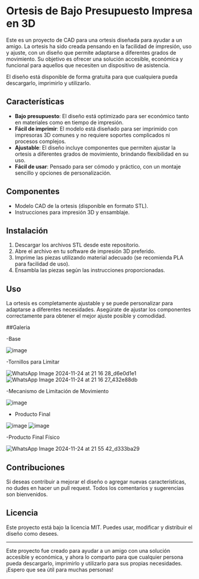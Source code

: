 # Ortesis de Bajo Presupuesto Impresa en 3D

Este es un proyecto de CAD para una ortesis diseñada para ayudar a un amigo. La ortesis ha sido creada pensando en la facilidad de impresión, uso y ajuste, con un diseño que permite adaptarse a diferentes grados de movimiento. Su objetivo es ofrecer una solución accesible, económica y funcional para aquellos que necesiten un dispositivo de asistencia.

El diseño está disponible de forma gratuita para que cualquiera pueda descargarlo, imprimirlo y utilizarlo.

## Características

- **Bajo presupuesto**: El diseño está optimizado para ser económico tanto en materiales como en tiempo de impresión.
- **Fácil de imprimir**: El modelo está diseñado para ser imprimido con impresoras 3D comunes y no requiere soportes complicados ni procesos complejos.
- **Ajustable**: El diseño incluye componentes que permiten ajustar la ortesis a diferentes grados de movimiento, brindando flexibilidad en su uso.
- **Fácil de usar**: Pensado para ser cómodo y práctico, con un montaje sencillo y opciones de personalización.

## Componentes

- Modelo CAD de la ortesis (disponible en formato STL).
- Instrucciones para impresión 3D y ensamblaje.

## Instalación

1. Descargar los archivos STL desde este repositorio.
2. Abre el archivo en tu software de impresión 3D preferido.
3. Imprime las piezas utilizando material adecuado (se recomienda PLA para facilidad de uso).
4. Ensambla las piezas según las instrucciones proporcionadas.

## Uso

La ortesis es completamente ajustable y se puede personalizar para adaptarse a diferentes necesidades. Asegúrate de ajustar los componentes correctamente para obtener el mejor ajuste posible y comodidad.

##Galeria

-Base

![image](https://github.com/user-attachments/assets/8675da84-355f-4ab1-b0ea-5218c23340e8)

-Tornillos para Limitar

![WhatsApp Image 2024-11-24 at 21 16 28_d6e0d1e1](https://github.com/user-attachments/assets/7a776249-746e-40f7-b204-6b262f68d0a8)
![WhatsApp Image 2024-11-24 at 21 16 27_432e88db](https://github.com/user-attachments/assets/f2a5ac50-756b-4211-982e-06c794ddf278)


-Mecanismo de Limitación de Movimiento

![image](https://github.com/user-attachments/assets/2164370e-1606-4cdb-af5f-33df12b325e9)

- Producto Final

![image](https://github.com/user-attachments/assets/54e15f10-97d3-431e-83ac-80f1ad8e0151)
![image](https://github.com/user-attachments/assets/2abfbab0-acad-472d-bfcc-4ee086fd6656)

-Producto Final Físico

![WhatsApp Image 2024-11-24 at 21 55 42_d333ba29](https://github.com/user-attachments/assets/b279924e-3126-49a5-a25f-badf8c79cc4c)



## Contribuciones

Si deseas contribuir a mejorar el diseño o agregar nuevas características, no dudes en hacer un pull request. Todos los comentarios y sugerencias son bienvenidos.


## Licencia

Este proyecto está bajo la licencia MIT. Puedes usar, modificar y distribuir el diseño como desees.

---

Este proyecto fue creado para ayudar a un amigo con una solución accesible y económica, y ahora lo comparto para que cualquier persona pueda descargarlo, imprimirlo y utilizarlo para sus propias necesidades. ¡Espero que sea útil para muchas personas!
